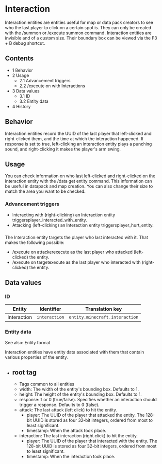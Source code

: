 # Interaction
Interaction entities are entities useful for map or data pack creators to see who the last player to click on a certain spot is. They can only be created with the /summon or /execute summon command.
Interaction entities are invisible and of a custom size. Their boundary box can be viewed via the F3 + B debug shortcut.

## Contents
- 1 Behavior
- 2 Usage
	- 2.1 Advancement triggers
	- 2.2 /execute on with Interactions
- 3 Data values
	- 3.1 ID
	- 3.2 Entity data
- 4 History

## Behavior
Interaction entities record the UUID of the last player that left-clicked and right-clicked them, and the time at which the interaction happened. If response is set to true, left-clicking an interaction entity plays a punching sound, and right-clicking it makes the player's arm swing.

## Usage
You can check information on who last left-clicked and right-clicked on the interaction entity with the /data get entity command. This information can be useful in datapack and map creation. You can also change their size to match the area you want to be checked.

### Advancement triggers
- Interacting with (right-clicking) an Interaction entity triggersplayer_interacted_with_entity.
- Attacking (left-clicking) an Interaction entity triggersplayer_hurt_entity.

### 
The Interaction entity targets the player who last interacted with it. That makes the following possible:

- /execute on attackerexecute as the last player who attacked (left-clicked) the entity.
- /execute on targetexecute as the last player who interacted with (right-clicked) the entity.

## Data values
### ID
| Entity      | Identifier    | Translation key                |
|-------------|---------------|--------------------------------|
| Interaction | `interaction` | `entity.minecraft.interaction` |

### Entity data
See also: Entity format

Interaction entities have entity data associated with them that contain various properties of the entity.

- root tag
	- 
	- Tags common to all entities
	- width: The width of the entity's bounding box. Defaults to 1.
	- height: The height of the entity's bounding box. Defaults to 1.
	- response: 1 or 0 (true/false). Specifies whether an interaction should trigger a response. Defaults to 0 (false).
	- attack: The last attack (left click) to hit the entity.
		- player: The UUID of the player that attacked the entity. The 128-bit UUID is stored as four 32-bit integers, ordered from most to least significant.
		- timestamp: When the attack took place.
	- interaction: The last interaction (right click) to hit the entity.
		- player: The UUID of the player that interacted with the entity. The 128-bit UUID is stored as four 32-bit integers, ordered from most to least significant.
		- timestamp: When the interaction took place.




